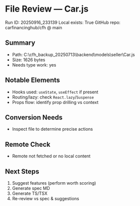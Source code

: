 # File Review — Car.js
Run ID: 20250916_233139
Local exists: True
GitHub repo: carfinancinghub/cfh @ main

## Summary
- Path: C:\cfh_backup_20250713\backend\models\seller\Car.js
- Size: 1626 bytes
- Needs type work: yes

## Notable Elements
- Hooks used: `useState`, `useEffect` if present
- Routing/lazy: check `React.lazy`/`Suspense`
- Props flow: identify prop drilling vs context

## Conversion Needs
- Inspect file to determine precise actions

## Remote Check
- Remote not fetched or no local content

## Next Steps
1) Suggest features (perform worth scoring)
2) Generate spec MD
3) Generate TS/TSX
4) Re-review vs spec & suggestions
